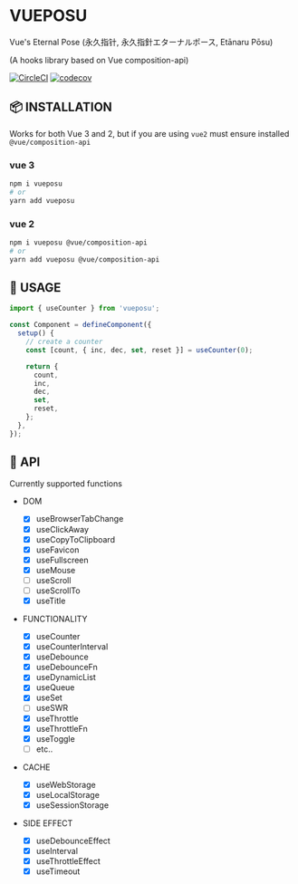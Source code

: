 <p align="center">

# VUEPOSU

Vue's Eternal Pose (永久指针, 永久指針エターナルポース, Etānaru Pōsu)

(A hooks library based on Vue composition-api)

[![CircleCI](https://circleci.com/gh/Awesome-Creators/vueposu/tree/develop.svg?style=svg&circle-token=74859479154a741060b1bd036508b21782ae7424)](https://app.circleci.com/pipelines/github/Awesome-Creators/vueposu?branch=develop) [![codecov](https://codecov.io/gh/Awesome-Creators/vueposu/branch/develop/graph/badge.svg?token=FA4WQGNR20)](https://codecov.io/gh/Awesome-Creators/vueposu)

</p>

## 📦 INSTALLATION

Works for both Vue 3 and 2, but if you are using `vue2` must ensure installed `@vue/composition-api`

### vue 3

```bash
npm i vueposu
# or
yarn add vueposu
```

### vue 2

```bash
npm i vueposu @vue/composition-api
# or
yarn add vueposu @vue/composition-api
```

## 🍳 USAGE

```ts
import { useCounter } from 'vueposu';

const Component = defineComponent({
  setup() {
    // create a counter
    const [count, { inc, dec, set, reset }] = useCounter(0);

    return {
      count,
      inc,
      dec,
      set,
      reset,
    };
  },
});
```

## 🚀 API

Currently supported functions

- DOM

  <!-- - [ ] useAudio -->

  - [x] useBrowserTabChange
  - [x] useClickAway
  - [x] useCopyToClipboard
  - [x] useFavicon
  - [x] useFullscreen
  - [x] useMouse
  - [ ] useScroll
  - [ ] useScrollTo
  - [x] useTitle

- FUNCTIONALITY

  <!-- - [ ] useCalculator -->

  - [x] useCounter
  - [x] useCounterInterval
  - [x] useDebounce
  - [x] useDebounceFn
  - [x] useDynamicList
  <!-- - [ ] useEventEmitter -->
  - [x] useQueue
  <!-- - [ ] useRaf -->
  - [x] useSet
  - [ ] useSWR
  - [x] useThrottle
  - [x] useThrottleFn
  - [x] useToggle
  <!-- - [ ] useTrace -->
  - [ ] etc..

- CACHE

  <!-- - [ ] useCookie -->

  - [x] useWebStorage
  - [x] useLocalStorage
  - [x] useSessionStorage

- SIDE EFFECT

  - [x] useDebounceEffect
  - [x] useInterval
  - [x] useThrottleEffect
  - [x] useTimeout
